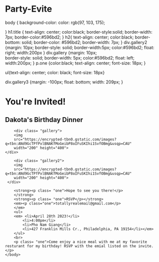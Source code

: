 # Party-Evite
body {
    background-color:  color: rgb(97, 103, 175);
    
}
h1.title {
    text-align: center;
    color:black;
    border-style:solid;
    border-width: 7px;
    border-color:#596bd2;
} 
h2{
    text-align: center;
    color:black;
    border-bottom: solid;
    border-color: #596bd2;
    border-width: 7px;
}
div.gallery2 {margin: 10px;
    border-style: solid;
    border-width:5px;
    color:#596bd2;
    float: right;
    width:200px
}
div.gallery {margin: 10px;             
            border-style: solid;
            border-width: 5px;
            color:#596bd2;
            float: left;
            width:200px;
}
p.one {color:black;
text-align: center;
font-size: 18px;
}

ul{text-align: center;
color: black;
font-size: 18px}

div.gallery3 {margin: -100px;
float: bottom;
width: 209px;
}

<!DOCTYPE html>
<html lang="en">
    <head>
        <title>Party Evite</title>
        <link rel="stylesheet" href="styles.css" />
        <script src="script.js"></script>
    </head>
    <body>
        <h1 class="title">You're Invited!</h1>
        <h2>Dakota's Birthday Dinner</h2>
        
        <div class= "gallery">
        <img
        src="https://encrypted-tbn0.gstatic.com/images?q=tbn:ANd9GcTPfPxlBNAKfMoGeibP8oIFuSKIhi1SvfOBmg&usqp=CAU"
        width="200" height="400"> 
    </div>
   
        <div class= "gallery2">
        <img 
        src="https://encrypted-tbn0.gstatic.com/images?q=tbn:ANd9GcTPfPxlBNAKfMoGeibP8oIFuSKIhi1SvfOBmg&usqp=CAU"
        width="200" height="400">
     </div>
    
        <strong><p class= "one">Hope to see you there!</p>
        </strong>
        <strong><p class= "one">RSVP</p></strong>
        <em><p class="one">totallyrealemail@gmail.com</p>
        </em>
        <ul>
        <em> <li>April 28th 2023!</li>
            <li>4:00pm</li>
            <li>Pho Nam Giang</li>
            <li>427 Franklin Mills Cr., Philadelphia, PA 19154</li></em>
        </ul>
        <br>
        <p class= "one">Come enjoy a nice meal with me at my favorite resturant for my birthday! RSVP with the emial listed on the invite.</p>
    </body>
</html>
